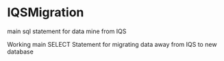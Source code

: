 # IQSMigration
main sql statement for data mine from IQS

Working main SELECT Statement for migrating data away from IQS to new database
